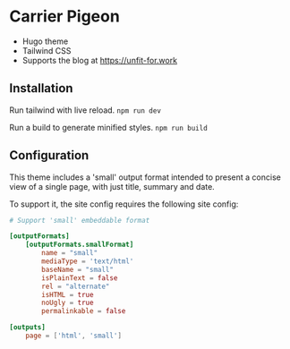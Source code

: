 # Carrier Pigeon

* Hugo theme
* Tailwind CSS
* Supports the blog at https://unfit-for.work

## Installation

Run tailwind with live reload.
`npm run dev`

Run a build to generate minified styles.
`npm run build`

## Configuration

This theme includes a 'small' output format intended to present
a concise view of a single page, with just title, summary and
date.

To support it, the site config requires the following site config:

```toml
# Support 'small' embeddable format

[outputFormats]
    [outputFormats.smallFormat]
        name = "small"
        mediaType = 'text/html'
        baseName = "small"
        isPlainText = false
        rel = "alternate"
        isHTML = true
        noUgly = true
        permalinkable = false

[outputs]
    page = ['html', 'small']
```
